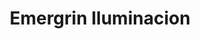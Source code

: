 ---
title: "Emergrin Iluminacion"
url: /ciudad-autonoma-de-buenos-aires/emergrin-iluminacion/
shop: Lampen
---